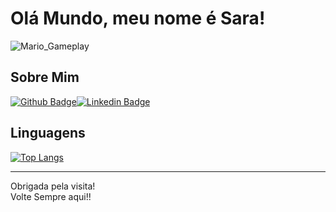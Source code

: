 # Olá Mundo, meu nome é Sara!  

 ![Mario_Gameplay](https://user-images.githubusercontent.com/45173654/125710989-b4d9d759-c220-4e64-a38f-e86bd705e900.gif)
 

## Sobre Mim

[![Github Badge](https://img.shields.io/badge/-Github-000?style=flat-square&logo=Github&logoColor=white&link=LINK_GIT)](https://github.com/SaraDaiane)[![Linkedin Badge](https://img.shields.io/badge/-LinkedIn-blue?style=flat-square&logo=Linkedin&logoColor=white&link=LINK_LINKEDIN)](https://www.linkedin.com/in/sara-daiane-silva-92647511a/)

## Linguagens

[![Top Langs](https://github-readme-stats.vercel.app/api/top-langs/?username=SaraDaiane&layout=compact)](https://github.com/SaraDaiane/github-readme-stats)

---
Obrigada pela visita!  
Volte Sempre aqui!!  



